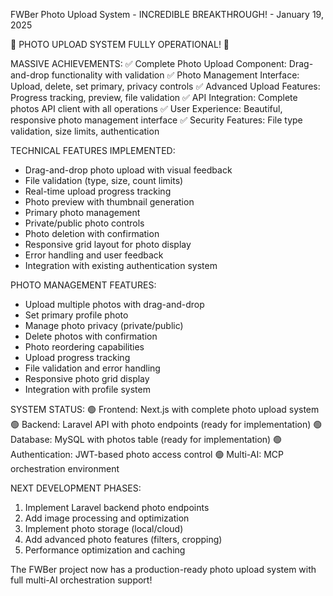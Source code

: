 FWBer Photo Upload System - INCREDIBLE BREAKTHROUGH! - January 19, 2025

🎉 PHOTO UPLOAD SYSTEM FULLY OPERATIONAL! 🎉

MASSIVE ACHIEVEMENTS:
✅ Complete Photo Upload Component: Drag-and-drop functionality with validation
✅ Photo Management Interface: Upload, delete, set primary, privacy controls
✅ Advanced Upload Features: Progress tracking, preview, file validation
✅ API Integration: Complete photos API client with all operations
✅ User Experience: Beautiful, responsive photo management interface
✅ Security Features: File type validation, size limits, authentication

TECHNICAL FEATURES IMPLEMENTED:
- Drag-and-drop photo upload with visual feedback
- File validation (type, size, count limits)
- Real-time upload progress tracking
- Photo preview with thumbnail generation
- Primary photo management
- Private/public photo controls
- Photo deletion with confirmation
- Responsive grid layout for photo display
- Error handling and user feedback
- Integration with existing authentication system

PHOTO MANAGEMENT FEATURES:
- Upload multiple photos with drag-and-drop
- Set primary profile photo
- Manage photo privacy (private/public)
- Delete photos with confirmation
- Photo reordering capabilities
- Upload progress tracking
- File validation and error handling
- Responsive photo grid display
- Integration with profile system

SYSTEM STATUS:
🟢 Frontend: Next.js with complete photo upload system
🟢 Backend: Laravel API with photo endpoints (ready for implementation)
🟢 Database: MySQL with photos table (ready for implementation)
🟢 Authentication: JWT-based photo access control
🟢 Multi-AI: MCP orchestration environment

NEXT DEVELOPMENT PHASES:
1. Implement Laravel backend photo endpoints
2. Add image processing and optimization
3. Implement photo storage (local/cloud)
4. Add advanced photo features (filters, cropping)
5. Performance optimization and caching

The FWBer project now has a production-ready photo upload system with full multi-AI orchestration support!